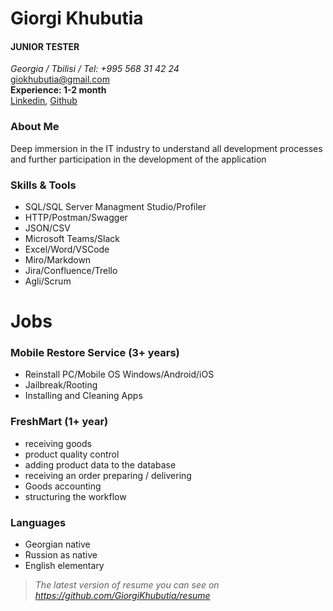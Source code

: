 # Giorgi Khubutia
####  JUNIOR TESTER

*Georgia / Tbilisi / Tel: +995 568 31 42 24* <br/>
[giokhubutia@gmail.com](mailto:giokhubutia@gmail.com)<br/> 
**Experience: 1-2 month** <br/>
[Linkedin](linkedin.com/in/gio-khubutia-9718b3187), [Github](https://github.com/GiorgiKhubutia)

### About Me <br/>
Deep immersion in the IT industry to understand all development processes and further participation in the development of the application

### Skills & Tools
- SQL/SQL Server Managment Studio/Profiler
- HTTP/Postman/Swagger
- JSON/CSV
- Microsoft Teams/Slack
- Excel/Word/VSCode
- Miro/Markdown
- Jira/Confluence/Trello
- Agli/Scrum 

# Jobs

### Mobile Restore Service (3+ years)
- Reinstall PC/Mobile OS Windows/Android/iOS 
- Jailbreak/Rooting
- Installing and Cleaning Apps

### FreshMart (1+ year)
- receiving goods
- product quality control
- adding product data to the database
- receiving an order preparing / delivering
- Goods accounting
- structuring the workflow

      
### Languages
- Georgian native
- Russion as native
- English elementary

      

> *The latest version of resume you can see on https://github.com/GiorgiKhubutia/resume*
      


